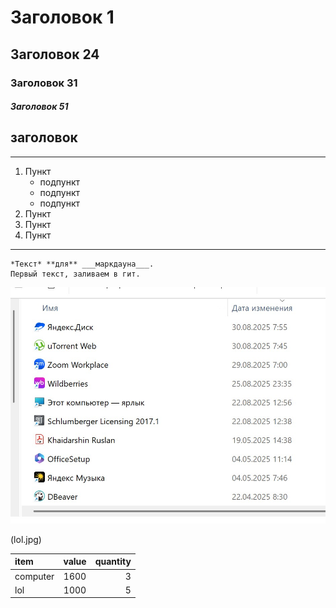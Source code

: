 # Заголовок 1
## Заголовок 24
### Заголовок 31
##### Заголовок 51

заголовок
-
___
1.  Пункт
    * подпункт
    * подпункт
    * подпункт
2.  Пункт
3.  Пункт
4.  Пункт
____
```
*Текст* **для** ___маркдауна___.  
Первый текст, заливаем в гит.
```

![Картинка](lol.jpg)

(lol.jpg)

item     | value| quantity
:------- |:----:|-----:
computer | 1600 | 3
lol      | 1000 | 5 